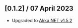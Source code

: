 ## [0.1.2] / 07 April 2023

* Upgraded to [Akka.NET v1.5.2](https://github.com/akkadotnet/akka.net/releases/tag/1.5.2)
